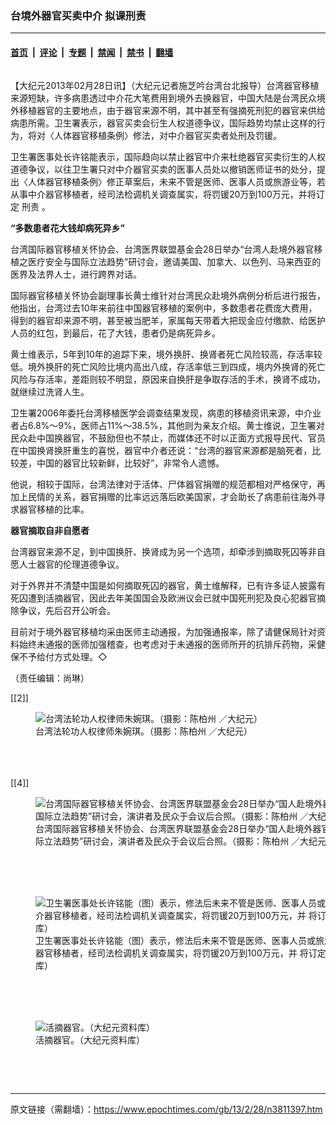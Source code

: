 ### 台境外器官买卖中介 拟课刑责

---

#### [首页](../../../..?n3811397) &nbsp;|&nbsp; [评论](../../../../../epoch-comment?n3811397) &nbsp;|&nbsp; [专题](../../../../../epoch-special?n3811397) &nbsp;|&nbsp; [禁闻](../../../../../epoch-news?n3811397) &nbsp;|&nbsp; [禁书](../../../../../books?n3811397) &nbsp;|&nbsp; [翻墙](https://github.com/gfw-breaker/nogfw/blob/master/README.md?n3811397)


<div class="column" id="artbody" itemprop="articleBody">
 <!-- article content begin -->
 <p>
  【大纪元2013年02月28日讯】（大纪元记者施芝吟台湾台北报导）台湾器官移植来源短缺，许多病患透过中介花大笔费用到境外去换器官，中国大陆是台湾民众境外移植器官的主要地点，由于器官来源不明，其中甚至有强摘死刑犯的器官来供给病患所需。卫生署表示，器官买卖会衍生人权道德争议，国际趋势均禁止这样的行为，将对〈人体器官移植条例〉修法，对中介器官买卖者处刑及罚锾。
 </p>
 <p>
  卫生署医事处长许铭能表示，国际趋向以禁止器官中介来杜绝器官买卖衍生的人权道德争议，以往卫生署只对中介器官买卖的医事人员处以撤销医师证书的处分，提 出〈人体器官移植条例〉修正草案后，未来不管是医师、医事人员或旅游业等，若从事中介器官移植者，经司法检调机关调查属实，将罚锾20万到100万元，并将订定
  <ok href="https://www.epochtimes.com/gb/tag/%E5%88%91%E8%B4%A3.html">
   刑责
  </ok>
  。
 </p>
 <p>
  <b>
   “多数患者花大钱却病死异乡”
  </b>
 </p>
 <p>
  台湾国际器官移植关怀协会、台湾医界联盟基金会28日举办“台湾人赴境外器官移植之医疗安全与国际立法趋势”研讨会，邀请美国、加拿大、以色列、马来西亚的医界及法界人士，进行跨界对话。
 </p>
 <p>
  国际器官移植关怀协会副理事长黄士维针对台湾民众赴境外病例分析后进行报告，他指出，台湾过去10年来前往中国器官移植的案例中，多数患者花费庞大费用，得到的器官却来源不明，甚至被当肥羊，家属每天带着大把现金应付缴款、给医护人员的红包，到最后，花了大钱，患者仍是病死异乡。
 </p>
 <p>
  黄士维表示，5年到10年的追踪下来，境外换肝、换肾者死亡风险较高，存活率较低。境外换肝的死亡风险比境内高出八成，存活率低三到四成，境内外换肾的死亡风险与存活率，差距则较不明显，原因来自换肝是争取存活的手术，换肾不成功，就继续过洗肾人生。
 </p>
 <p>
  卫生署2006年委托台湾移植医学会调查结果发现，病患的移植资讯来源，中介业者占6.8%～9%，医师占11%～38.5%，其他则为亲友介绍。黄士维说，卫生署对民众赴中国换器官，不鼓励但也不禁止，而媒体还不时以正面方式报导民代、官员在中国换肾换肝重生的喜悦，器官中介者还说：“台湾的器官来源都是脑死者，比较差，中国的器官比较新鲜，比较好”，非常令人遗憾。
 </p>
 <p>
  他说，相较于国际，台湾法律对于活体、尸体器官捐赠的规范都相对严格保守，再加上民情的关系，器官捐赠的比率远远落后欧美国家，才会助长了病患前往海外寻求器官移植的比率。
 </p>
 <p>
  <b>
   器官摘取自非自愿者
  </b>
 </p>
 <p>
  台湾器官来源不足，到中国换肝、换肾成为另一个选项，却牵涉到摘取死囚等非自愿人士器官的伦理道德争议。
 </p>
 <p>
  对于外界并不清楚中国是如何摘取死囚的器官，黄士维解释，已有许多证人披露有死囚遭到活摘器官，因此去年美国国会及欧洲议会已就中国死刑犯及良心犯器官摘除争议，先后召开公听会。
 </p>
 <p>
  目前对于境外器官移植均采由医师主动通报，为加强通报率，除了请健保局针对资料始终未通报的医师加强稽查，也考虑对于未通报的医师所开的抗排斥药物，采健保不予给付方式处理。◇
 </p>
 <p>
  （责任编辑：尚琳）
 </p>
 <p>
  [[2]]
  <br/>
  <figure aria-describedby="caption-attachment-6685408" class="wp-caption aligncenter" id="attachment_6685408" style="width: 600px">
   <ok href=" https://i.epochtimes.com/assets/uploads/2013/02/1302280912321770-600x400.jpg" rel="noreferrer noopener" target="_blank">
    <img alt="台湾法轮功人权律师朱婉琪。（摄影：陈柏州 ／大纪元）" class="size-large wp-image-6685408" src="https://i.epochtimes.com/assets/uploads/2013/02/1302280912321770-600x400.jpg" title="台湾法轮功人权律师朱婉琪。（摄影：陈柏州 ／大纪元）"/>
   </ok>
   <br/><figcaption class="wp-caption-text" id="caption-attachment-6685408">
    台湾法轮功人权律师朱婉琪。（摄影：陈柏州 ／大纪元）
   </figcaption><br/>
  </figure><br/>
  <br/>
  [[4]]
  <br/>
  <figure aria-describedby="caption-attachment-6685415" class="wp-caption aligncenter" id="attachment_6685415" style="width: 600px">
   <ok href=" https://i.epochtimes.com/assets/uploads/2013/02/1302280918381770-600x249.jpg" rel="noreferrer noopener" target="_blank">
    <img alt="台湾国际器官移植关怀协会、台湾医界联盟基金会28日举办“国人赴境外器官移植之医疗安全与国际立法趋势”研讨会，演讲者及民众于会议后合照。（摄影：陈柏州 ／大纪元）" class="size-large wp-image-6685415" src="https://i.epochtimes.com/assets/uploads/2013/02/1302280918381770-600x249.jpg" title="台湾国际器官移植关怀协会、台湾医界联盟基金会28日举办“国人赴境外器官移植之医疗安全与国际立法趋势”研讨会，演讲者及民众于会议后合照。（摄影：陈柏州 ／大纪元）"/>
   </ok>
   <br/><figcaption class="wp-caption-text" id="caption-attachment-6685415">
    台湾国际器官移植关怀协会、台湾医界联盟基金会28日举办“国人赴境外器官移植之医疗安全与国际立法趋势”研讨会，演讲者及民众于会议后合照。（摄影：陈柏州 ／大纪元）
   </figcaption><br/>
  </figure><br/>
  <br/>
  <figure aria-describedby="caption-attachment-6685422" class="wp-caption aligncenter" id="attachment_6685422" style="width: 600px">
   <ok href=" https://i.epochtimes.com/assets/uploads/2013/02/1302280920321770-600x273.jpg" rel="noreferrer noopener" target="_blank">
    <img alt="卫生署医事处长许铭能（图）表示，修法后未来不管是医师、医事人员或旅游业等，若从事中介器官移植者，经司法检调机关调查属实，将罚锾20万到100万元，并 将订定刑责。（大纪元资料库） " class="size-large wp-image-6685422" src="https://i.epochtimes.com/assets/uploads/2013/02/1302280920321770-600x273.jpg" title="卫生署医事处长许铭能（图）表示，修法后未来不管是医师、医事人员或旅游业等，若从事中介器官移植者，经司法检调机关调查属实，将罚锾20万到100万元，并 将订定刑责。（大纪元资料库） "/>
   </ok>
   <br/><figcaption class="wp-caption-text" id="caption-attachment-6685422">
    卫生署医事处长许铭能（图）表示，修法后未来不管是医师、医事人员或旅游业等，若从事中介器官移植者，经司法检调机关调查属实，将罚锾20万到100万元，并 将订定
    <ok href="https://www.epochtimes.com/gb/tag/%E5%88%91%E8%B4%A3.html">
     刑责
    </ok>
    。（大纪元资料库）
   </figcaption><br/>
  </figure><br/>
  <br/>
  <figure aria-describedby="caption-attachment-6685429" class="wp-caption aligncenter" id="attachment_6685429" style="width: 600px">
   <ok href=" https://i.epochtimes.com/assets/uploads/2013/02/1302280925111770-600x400.jpg" rel="noreferrer noopener" target="_blank">
    <img alt="活摘器官。（大纪元资料库）" class="size-large wp-image-6685429" src="https://i.epochtimes.com/assets/uploads/2013/02/1302280925111770-600x400.jpg" title="活摘器官。（大纪元资料库）"/>
   </ok>
   <br/><figcaption class="wp-caption-text" id="caption-attachment-6685429">
    活摘器官。（大纪元资料库）
   </figcaption><br/>
  </figure><br/>
 </p>
 <!-- article content end -->
</div>


---

原文链接（需翻墙）：https://www.epochtimes.com/gb/13/2/28/n3811397.htm